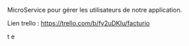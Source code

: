 MicroService pour gérer les utilisateurs de notre application.

Lien trello : https://trello.com/b/fy2uDKIu/facturio

t
e
